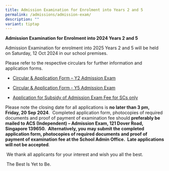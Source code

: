 ```yaml
---
title: Admission Examination for Enrolment into Years 2 and 5
permalink: /admissions/admission-exam/
description: ""
variant: tiptap
---
```

<p><strong>Admission Examination for Enrolment into 2024 Years 2 and 5</strong>
</p>
<p>Admission Examination for enrolment into 2025 Years 2 and 5 will be held
on Saturday, 12 Oct 2024 in our school premises.</p>
<p>Please refer to the respective circulars for further information and application
forms.</p>
<ul data-tight="true" class="tight">
<li>
<p><a href="/files/Admissions/2024_Circular___Application_Form_Y2_Admission_Exam.pdf" rel="noopener noreferrer nofollow" target="_blank">Circular &amp; Application Form – Y2 Admission Exam</a>
</p>
</li>
<li>
<p><a href="/files/Admissions/2024_Circular___Application_Form___Y5_Admission_Exam.pdf" rel="noopener noreferrer nofollow" target="_blank">Circular &amp; Application Form - Y5 Admission Exam</a>
</p>
</li>
<li>
<p><a href="/files/Admissions/2024_Application_for_Subsidy_of_Admission_Exam_Fee_for_SCs_only.pdf" rel="noopener noreferrer nofollow" target="_blank">Application for Subsidy of Admission Exam Fee for SCs only</a>
</p>
</li>
</ul>
<p>Please note the closing date for all applications is <strong>no later than 3 pm, Friday, 20 Sep 2024</strong>.&nbsp;
Completed application form, photocopies of required documents and proof
of payment of examination fee should <strong>preferably be mailed to ACS (Independent) – Admission Exam, 121 Dover Road, Singapore 139650.&nbsp; Alternatively, you may submit the completed application form, photocopies of required documents and proof of payment of examination fee at the School Admin Office.&nbsp; Late applications will not be accepted</strong>.&nbsp;</p>
<p>&nbsp;We thank all applicants for your interest and wish you all the best.</p>
<p>&nbsp;The Best Is Yet to Be.</p>